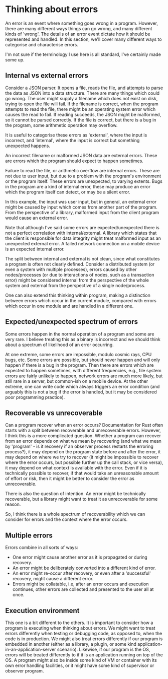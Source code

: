 # Thinking about errors

An error is an event where something goes wrong in a program. However, there are many different ways things can go wrong, and many different kinds of 'wrong'. The details of an error event dictate how it should be represented and handled. In this section, we'll cover many different ways to categorise and characterise errors.

I'm not sure if the terminology I use here is all standard, I've certainly made some up.

## Internal vs external errors

Consider a JSON parser. It opens a file, reads the file, and attempts to parse the data as JSON into a data structure. There are many things which could go wrong. The user might supply a filename which does not exist on disk, trying to open the file will fail. If the filename is correct, when the program attempts to read the file, there might be an operating system error which causes the read to fail. If reading succeeds, the JSON might be malformed, so it cannot be parsed correctly. If the file is correct, but there is a bug in the program, some arithmetic operation may overflow.

It is useful to categorise these errors as 'external', where the input is incorrect, and 'internal', where the input is correct but something unexpected happens.

An incorrect filename or malformed JSON data are external errors. These are errors which the program should expect to happen sometimes.

Failure to read the file, or arithmetic overflow are internal errors. These are not due to user input, but due to a problem with the program's environment or the program itself. These errors are unexpected, to varying extents. Bugs in the program are a kind of internal error, these may produce an error which the program itself can detect, or may be a silent error.

In this example, the input was user input, but in general, an external error might be caused by input which comes from another part of the program. From the perspective of a library, malformed input from the client program would cause an external error.

Note that although I've said some errors are expected/unexpected there is not a perfect correlation with internal/external. A library which states that the client is responsible for data integrity might treat malformed input as an unexpected external error. A failed network connection on a mobile device is an expected internal error.

The split between internal and external is not clean, since what constitutes a program is often not clearly defined. Consider a distributed system (or even a system with multiple processes), errors caused by other nodes/processes (or due to interactions of nodes, such as a transaction error) might be considered internal from the perspective of the whole system and external from the perspective of a single node/process.

One can also extend this thinking within program, making a distinction between errors which occur in the current module, compared with errors which occur in one module and are handled in a different one.

## Expected/unexpected spectrum of errors

Some errors happen in the normal operation of a program and some are very rare. I believe treating this as a binary is incorrect and we should think about a spectrum of likelihood of an error occurring.

At one extreme, some errors are impossible, modulo cosmic rays, CPU bugs, etc. Some errors are possible, but should never happen and will only happen if there is a bug in the program. Then there are errors which are expected to happen sometimes, with different frequencies, e.g., file system errors are fairly unlikely to happen, network errors are much more likely, but still rare in a server, but common-ish on a mobile device. At the other extreme, one can write code which always triggers an error condition (and arguably this is not a bug if the error is handled, but it may be considered poor programming practice).

## Recoverable vs unrecoverable

Can a program recover when an error occurs? Documentation for Rust often starts with a split between recoverable and unrecoverable errors. However, I think this is a more complicated question. Whether a program can recover from an error depends on what we mean by recovering (and what we mean by 'program' - is it recovery if an observer process restarts the erroring process?), it may depend on the program state before and after the error, it may depend on where we try to recover (it might be impossible to recover where the error occurs, but possible further up the call stack, or vice versa), it may depend on what context is available with the error. Even if it is technically possible to recover, if that would take an unreasonable amount of effort or risk, then it might be better to consider the error as unrecoverable.

There is also the question of intention. An error might be technically recoverable, but a library might want to treat it as unrecoverable for some reason.

So, I think there is a whole spectrum of recoverability which we can consider for errors and the context where the error occurs.

## Multiple errors

Errors combine in all sorts of ways:

* One error might cause another error as it is propagated or during recovery.
* An error might be deliberately converted into a different kind of error.
* An error might re-occur after recovery, or even after a 'successful' recovery, might cause a different error.
* Errors might be collatable, i.e, after an error occurs and execution continues, other errors are collected and presented to the user all at once.

## Execution environment

This one is a bit different to the others. It is important to consider how a program is executing when thinking about errors. We might want to treat errors differently when testing or debugging code, as opposed to, when the code is in production. We might also treat errors differently if our program is embedded in another (either as a library, a plugin, or some kind application-in-an-application-server scenario). Likewise, if our program is the OS, errors will be treated differently to if it is an application running on top of the OS. A program might also be inside some kind of VM or container with its own error handling facilities, or it might have some kind of supervisor or observer program.
